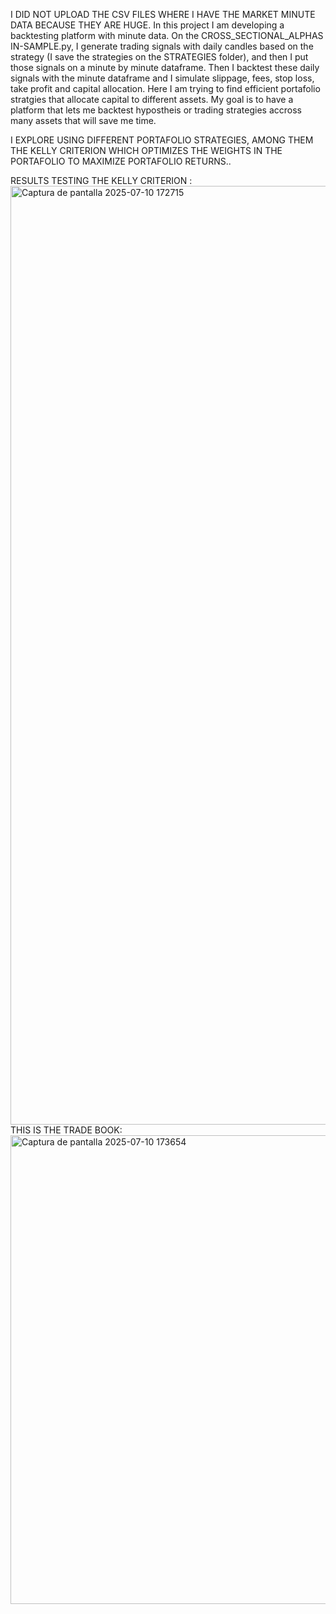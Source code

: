 I DID NOT UPLOAD THE CSV FILES WHERE I HAVE THE MARKET MINUTE DATA BECAUSE THEY ARE HUGE.
In this project I am developing a backtesting platform with minute data. On the CROSS_SECTIONAL_ALPHAS IN-SAMPLE.py, I generate trading signals with daily candles based on the strategy (I save the strategies on the STRATEGIES folder), and then I put those signals on a minute by minute dataframe. Then I backtest these daily signals with the minute dataframe and I simulate slippage, fees, stop loss, take profit and capital allocation. Here I am trying to find efficient portafolio stratgies that allocate capital to different assets.
My goal is to have a platform that lets me backtest hypostheis or trading strategies accross many assets that will save me time. 

I EXPLORE USING DIFFERENT PORTAFOLIO STRATEGIES, AMONG THEM THE KELLY CRITERION WHICH OPTIMIZES THE WEIGHTS IN THE PORTAFOLIO TO MAXIMIZE PORTAFOLIO RETURNS..

RESULTS TESTING THE KELLY CRITERION :
<img width="3825" height="1502" alt="Captura de pantalla 2025-07-10 172715" src="https://github.com/user-attachments/assets/1bcbc012-0d54-4141-9251-5a3f8518bc4b" />
THIS IS THE TRADE BOOK: 
<img width="3777" height="750" alt="Captura de pantalla 2025-07-10 173654" src="https://github.com/user-attachments/assets/ee3bd599-1865-4891-a9d3-160cb3049758" />



